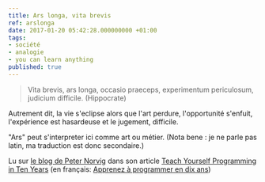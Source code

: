 ```yaml
---
title: Ars longa, vita brevis
ref: arslonga
date: 2017-01-20 05:42:28.000000000 +01:00
tags:
- société
- analogie
- you can learn anything
published: true
---
```


> Vita brevis, ars longa, occasio praeceps, experimentum periculosum, judicium difficile. (Hippocrate)

Autrement dit, la vie s'eclipse alors que l'art perdure, l'opportunité s'enfuit,  l'expérience est hasardeuse et le jugement, difficile.

"Ars" peut s'interpreter ici comme art ou métier. (Nota bene : je ne parle pas latin, ma traduction est donc secondaire.)

Lu sur [le blog de Peter Norvig](http://norvig.com) dans son article [Teach Yourself Programming in Ten Years](http://www.norvig.com/21-days.html) (en français: [Apprenez à programmer en dix ans](http://www.vizmatic.com/apprenez-a-programmer-en-dix-ans/lang/fr))
